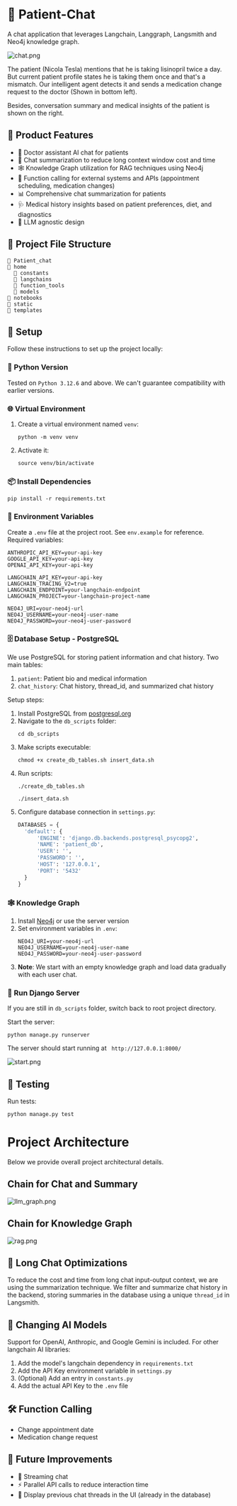 # 🏥 Patient-Chat

A chat application that leverages Langchain, Langgraph, Langsmith and Neo4j knowledge graph.

![chat.png](chat.png)

The patient (Nicola Tesla) mentions that he is taking lisinopril twice a day. But current patient profile states he is taking them once and that's a mismatch. Our intelligent agent detects it and sends a medication change request to the doctor (Shown in bottom left).

Besides, conversation summary and medical insights of the patient is shown on the right.

## 🌟 Product Features

- 🤖 Doctor assistant AI chat for patients
- 📝 Chat summarization to reduce long context window cost and time
- 🕸️ Knowledge Graph utilization for RAG techniques using Neo4j
- 🔧 Function calling for external systems and APIs (appointment scheduling, medication changes)
- 📊 Comprehensive chat summarization for patients
- 🩺 Medical history insights based on patient preferences, diet, and diagnostics
- 🔄 LLM agnostic design

## 📁 Project File Structure

```
📁 Patient_chat
📁 home
  📁 constants
  📁 langchains
  📁 function_tools
  📁 models
📁 notebooks
📁 static
📁 templates
```

## 🚀 Setup

Follow these instructions to set up the project locally:

### 🐍 Python Version

Tested on `Python 3.12.6` and above. We can't guarantee compatibility with earlier versions.

### 🌐 Virtual Environment

1. Create a virtual environment named ```venv```:
   ```
   python -m venv venv
   ```
2. Activate it:
   ```
   source venv/bin/activate
   ```

### 📦 Install Dependencies

```
pip install -r requirements.txt
```

### 🔑 Environment Variables

Create a `.env` file at the project root. See `env.example` for reference. Required variables:

```
ANTHROPIC_API_KEY=your-api-key
GOOGLE_API_KEY=your-api-key
OPENAI_API_KEY=your-api-key

LANGCHAIN_API_KEY=your-api-key
LANGCHAIN_TRACING_V2=true
LANGCHAIN_ENDPOINT=your-langchain-endpoint
LANGCHAIN_PROJECT=your-langchain-project-name

NEO4J_URI=your-neo4j-url
NEO4J_USERNAME=your-neo4j-user-name
NEO4J_PASSWORD=your-neo4j-user-password
```

### 🗄️ Database Setup - PostgreSQL

We use PostgreSQL for storing patient information and chat history. Two main tables:
1. `patient`: Patient bio and medical information
2. `chat_history`: Chat history, thread_id, and summarized chat history

Setup steps:
1. Install PostgreSQL from [postgresql.org](https://www.postgresql.org/download/)
2. Navigate to the `db_scripts` folder:
   ```
   cd db_scripts
   ```
3. Make scripts executable:
   ```
   chmod +x create_db_tables.sh insert_data.sh
   ```
4. Run scripts:
   ```
   ./create_db_tables.sh
   ```
   ```
   ./insert_data.sh
   ```
5. Configure database connection in `settings.py`:
   ```python
   DATABASES = {
     'default': {
         'ENGINE': 'django.db.backends.postgresql_psycopg2',
         'NAME': 'patient_db',
         'USER': '',
         'PASSWORD': '',
         'HOST': '127.0.0.1',
         'PORT': '5432'
     }
   }
   ```

### 🕸️ Knowledge Graph

1. Install [Neo4j](https://neo4j.com/download/) or use the server version
2. Set environment variables in `.env`:
   ```
   NEO4J_URI=your-neo4j-url
   NEO4J_USERNAME=your-neo4j-user-name
   NEO4J_PASSWORD=your-neo4j-user-password
   ```
3. **Note**: We start with an empty knowledge graph and load data gradually with each user chat.

### 🚀 Run Django Server
If you are still in ```db_scripts``` folder, switch back to root project directory.

Start the server:
```
python manage.py runserver
```
The server should start running at ``` http://127.0.0.1:8000/```

![start.png](start.png)

## 🧪 Testing

Run tests:
```
python manage.py test
```

# Project Architecture
Below we provide overall project architectural details.

## Chain for Chat and Summary
![llm_graph.png](home%2Fnotebooks%2Fllm_graph.png)

## Chain for Knowledge Graph
![rag.png](rag.png)

## 💬 Long Chat Optimizations
To reduce the cost and time from long chat input-output context, we are using the summarization technique.
We filter and summarize chat history in the backend, storing summaries in the database using a unique `thread_id` in Langsmith.


## 🔄 Changing AI Models

Support for OpenAI, Anthropic, and Google Gemini is included. For other langchain AI libraries:

1. Add the model's langchain dependency in `requirements.txt`
2. Add the API Key environment variable in `settings.py`
3. (Optional) Add an entry in `constants.py`
4. Add the actual API Key to the `.env` file

## 🛠️ Function Calling

- Change appointment date
- Medication change request

## 🚀 Future Improvements

- 🌊 Streaming chat
- ⚡ Parallel API calls to reduce interaction time
- 📜 Display previous chat threads in the UI (already in the database)